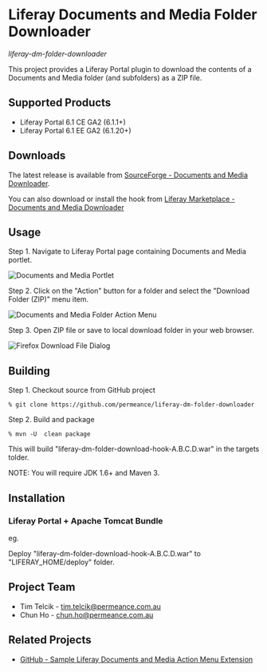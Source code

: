 # Liferay Documents and Media Folder Downloader

*liferay-dm-folder-downloader*

This project provides a Liferay Portal plugin to download the contents of a Documents and Media folder (and subfolders) as a ZIP file.


## Supported Products

* Liferay Portal 6.1 CE GA2 (6.1.1+)
* Liferay Portal 6.1 EE GA2 (6.1.20+)


## Downloads

The latest release is available from [SourceForge - Documents and Media Downloader](https://sourceforge.net/projects/permeance-apps/files/liferay-documents-and-media-downloader/ "Documents and Media Downloader").

You can also download or install the hook from [Liferay Marketplace - Documents and Media Downloader](https://www.liferay.com/marketplace/-/mp/application/21674918?_7_WAR_osbportlet_backURL=%2Fmarketplace%2F-%2Fmp%2Fcategory%2F11232561 "Documents and Media Downloader")


## Usage

Step 1. Navigate to Liferay Portal page containing Documents and Media portlet.

![Documents and Media Portlet](/docs/images/01-liferay-dm-portlet-local-repos-root-folder-view-20130209-annot.png "Documents an Media Portlet")

Step 2. Click on the "Action" button for a folder and select the "Download Folder (ZIP)" menu item.

![Documents and Media Folder Action Menu](/docs/images/02-liferay-dm-portlet-download-folder-action-menu-20130131-annot.png "Documents an Media Folder Action Menu")

Step 3. Open ZIP file or save to local download folder in your web browser.

![Firefox Download File Dialog](/docs/images/03-firefox-download-file-dialog-20130209.png "Firefox Download File Dialog")


## Building

Step 1. Checkout source from GitHub project

    % git clone https://github.com/permeance/liferay-dm-folder-downloader

Step 2. Build and package

    % mvn -U  clean package

This will build "liferay-dm-folder-download-hook-A.B.C.D.war" in the targets tolder.

NOTE: You will require JDK 1.6+ and Maven 3.


## Installation

### Liferay Portal + Apache Tomcat Bundle

eg.

Deploy "liferay-dm-folder-download-hook-A.B.C.D.war" to "LIFERAY_HOME/deploy" folder.


## Project Team

* Tim Telcik - tim.telcik@permeance.com.au
* Chun Ho - chun.ho@permeance.com.au


## Related Projects

* [GitHub - Sample Liferay Documents and Media Action Menu Extension](https://github.com/permeance/sample-liferay-dm-action-menu-extension "GitHub - Sample Liferay Documents and Media Action Menu Extension")
